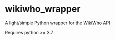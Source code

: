# wikiwho_wrapper
A light/simple Python wrapper for the [WikiWho API](https://api.wikiwho.net/)

Requires python >= 3.7